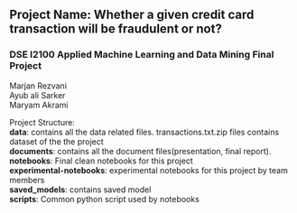 
## Project Name:  Whether a given credit card transaction will be fraudulent or not? 

 
 
 
### DSE I2100 Applied Machine Learning and Data Mining Final Project
Marjan Rezvani <br/>
Ayub ali Sarker  <br/>
Maryam Akrami <br/>



Project Structure: <br/>
<b>data</b>: contains all the data related files. transactions.txt.zip files contains dataset of the the project <br/>
<b>documents</b>: contains all the document files(presentation, final report). <br/>
<b>notebooks</b>: Final clean notebooks for this project <br/>
<b>experimental-notebooks</b>: experimental notebooks for this project by team members <br/>
<b>saved_models</b>: contains saved model<br/>
<b>scripts</b>: Common python script used by notebooks<br/>
